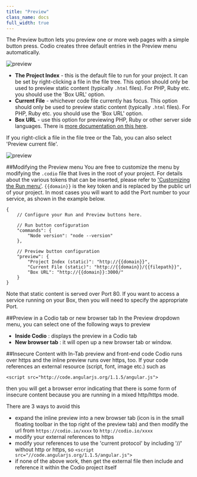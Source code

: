 ```yaml
---
title: "Preview"
class_name: docs
full_width: true
---
```


The Preview button lets you preview one or more web pages with a simple button press. Codio creates three default entries in the Preview menu automatically. 

![preview](/img/docs/preview-deploy.png)

- **The Project Index** - this is the default file to run for your project. It can be set by right-clicking a file in the file tree. This option should only be used to preview static content (typically `.html` files). For PHP, Ruby etc. you should use the 'Box URL' option. 
- **Current File** - whichever code file currently has focus. This option should only be used to preview static content (typically `.html` files). For PHP, Ruby etc. you should use the 'Box URL' option. 
- **Box URL** - use this option for previewing PHP, Ruby or other server side languages. There is [more documentation on this here](/docs/boxes/ext-access).

If you right-click a file in the file tree or the Tab, you can also select 'Preview current file'.

![preview](/img/docs/preview-deploy-right-click.png)

##Modifying the Preview menu
You are free to customize the menu by modifying the `.codio` file that lives in the root of your project. For details about the various tokens that can be inserted, please refer to ['Customizing the Run menu'](/docs/boxes/run). `{{domain}}` is the key token and is replaced by the public url of your project. In most cases you will want to add the Port number to your service, as shown in the example below.

	{
		// Configure your Run and Preview buttons here.

		// Run button configuration
		"commands": {
			"Node version": "node --version"
		},

		// Preview button configuration
		"preview": {
			"Project Index (static)": "http://{{domain}}",
			"Current File (static)": "http://{{domain}}/{{filepath}}",
			"Box URL": "http://{{domain}}:3000/"
		}
	}

Note that static content is served over Port 80. If you want to access a service running on your Box, then you will need to specify the appropriate Port.

##Preview in a Codio tab or new browser tab
In the Preview dropdown menu, you can select one of the following ways to preview

- **Inside Codio** : displays the preview in a Codio tab
- **New browser tab** : it will open up a new browser tab or window.


##Insecure Content with In-Tab preview and front-end code
Codio runs over https and the inline preview runs over https, too. If your code references an external resource (script, font, image etc.) such as

	<script src="http://code.angularjs.org/1.1.5/angular.js">

then you will get a browser error indicating that there is some form of insecure content because you are running in a mixed http/https mode.

There are 3 ways to avoid this

- expand the inline preview into a new browser tab (icon is in the small floating toolbar in the top right of the preview tab) and then modify the url from `https://codio.io/xxxx` to `http://codio.io/xxxx`
- modify your external references to https
- modify your references to use the 'current protocol' by including '//' without http or https, so `<script src="//code.angularjs.org/1.1.5/angular.js">`
- if none of the above work, then get the external file then include and reference it within the Codio project itself

